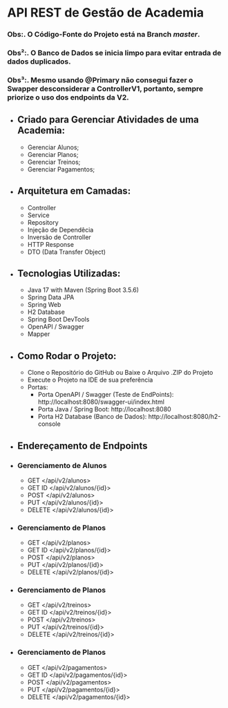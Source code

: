 # API REST de Gestão de Academia
### Obs:. O Código-Fonte do Projeto está na Branch *master*.
### Obs²:. O Banco de Dados se inicia limpo para evitar entrada de dados duplicados.
### Obs³:. Mesmo usando @Primary não consegui fazer o Swapper desconsiderar a ControllerV1, portanto, sempre priorize o uso dos endpoints da V2.
- ## Criado para Gerenciar Atividades de uma Academia: 
	- Gerenciar Alunos;
	- Gerenciar Planos;
	- Gerenciar Treinos;
	- Gerenciar Pagamentos;
- ## Arquitetura em Camadas: 
	- Controller
	- Service
	- Repository
	- Injeção de Dependêcia
	- Inversão de Controller
	- HTTP Response
	- DTO (Data Transfer Object)
- ## Tecnologias Utilizadas: 
	- Java 17 with Maven (Spring Boot 3.5.6)
	- Spring Data JPA
	- Spring Web
	- H2 Database
	- Spring Boot DevTools
	- OpenAPI / Swagger
    - Mapper
- ## Como Rodar o Projeto:
  - Clone o Repositório do GitHub ou Baixe o Arquivo .ZIP do Projeto
  - Execute o Projeto na IDE de sua preferência
  - Portas: 
	  - Porta OpenAPI / Swagger (Teste de EndPoints): http://localhost:8080/swagger-ui/index.html
  	- Porta Java / Spring Boot: http://localhost:8080
    - Porta H2 Database (Banco de Dados): http://localhost:8080/h2-console
- ## Endereçamento de Endpoints
- ### Gerenciamento de Alunos
	- GET </api/v2/alunos>
	- GET ID </api/v2/alunos/{id}>
	- POST </api/v2/alunos>
	- PUT </api/v2/alunos/{id}>
	- DELETE </api/v2/alunos/{id}>
- ### Gerenciamento de Planos
	- GET </api/v2/planos>
	- GET ID </api/v2/planos/{id}>
	- POST </api/v2/planos>
	- PUT </api/v2/planos/{id}>
	- DELETE </api/v2/planos/{id}>
- ### Gerenciamento de Planos
	- GET </api/v2/treinos>
	- GET ID </api/v2/treinos/{id}>
	- POST </api/v2/treinos>
	- PUT </api/v2/treinos/{id}>
	- DELETE </api/v2/treinos/{id}>
- ### Gerenciamento de Planos
	- GET </api/v2/pagamentos>
	- GET ID </api/v2/pagamentos/{id}>
	- POST </api/v2/pagamentos>
	- PUT </api/v2/pagamentos/{id}>
	- DELETE </api/v2/pagamentos/{id}>
